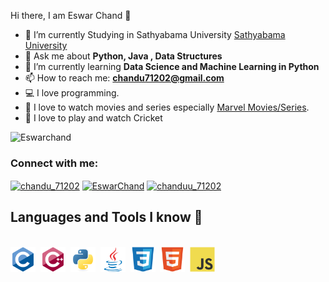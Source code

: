 

<hi align="center">Hi there, I am Eswar Chand 👋</h1>

- 🔭 I’m currently Studying in Sathyabama University <a href="https://www.sathyabama.ac.in/" target="_blank">Sathyabama University</a>
- 💬 Ask me about <strong>Python, Java , Data Structures </strong>
- 🌱 I’m currently learning <strong>Data Science and Machine Learning in Python </strong>
- 📫 How to reach me: **chandu71202@gmail.com**
- 💻 I love programming.
- 🎥 I love to watch movies and series especially <a href="https://www.marvel.com/movies" target="_blank">Marvel Movies/Series</a>.
- 🏏 I love to play and watch Cricket

<p align="left">
  <img src="https://github-readme-stats.vercel.app/api?username=Chandu71202&show_icons=true&theme=tokyonight&hide_border=true&locale=en" alt="Eswarchand">
</p>


<h3 align="left">Connect with me:</h3>
<p align="left">
<a href="https://twitter.com/chand71202" target="blank"><img align="center" src="https://raw.githubusercontent.com/rahuldkjain/github-profile-readme-generator/master/src/images/icons/Social/twitter.svg" alt="chandu_71202" height="30" width="40" /></a>
<a href="https://www.linkedin.com/in/eswar-chand-868b5617b/" target="blank"><img align="center" src="https://raw.githubusercontent.com/rahuldkjain/github-profile-readme-generator/master/src/images/icons/Social/linked-in-alt.svg" alt="EswarChand" height="30" width="40" /></a>
<a href="https://www.instagram.com/chanduu_71202/" target="blank"><img align="center" src="https://raw.githubusercontent.com/rahuldkjain/github-profile-readme-generator/master/src/images/icons/Social/instagram.svg" alt="chanduu_71202" height="30" width="40" /></a>
</p> 

<h2>Languages and Tools I know 💬</h2>
<br>
<div>
<img src="https://raw.githubusercontent.com/devicons/devicon/master/icons/c/c-original.svg" alt="c" width="40" height="40"/>&nbsp;
<img src="https://raw.githubusercontent.com/devicons/devicon/master/icons/cplusplus/cplusplus-original.svg" alt="cplusplus" width="40" height="40"/>&nbsp;
<img src="https://raw.githubusercontent.com/devicons/devicon/master/icons/python/python-original.svg" alt="bootstrap" width="40" height="40"/>&nbsp;
<img src="https://raw.githubusercontent.com/devicons/devicon/master/icons/java/java-original.svg" alt="bootstrap" width="40" height="40"/>&nbsp;
<img src="https://raw.githubusercontent.com/devicons/devicon/master/icons/css3/css3-original.svg" alt="bootstrap" width="40" height="40"/>&nbsp;
<img src="https://raw.githubusercontent.com/devicons/devicon/master/icons/html5/html5-original.svg" alt="bootstrap" width="40" height="40"/>&nbsp;
<img src="https://raw.githubusercontent.com/devicons/devicon/master/icons/javascript/javascript-original.svg" alt="bootstrap" width="40" height="40"/>&nbsp;
</div>



